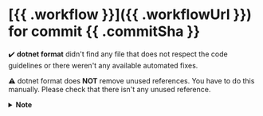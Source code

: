 # [{{ .workflow }}]({{ .workflowUrl }}) for commit {{ .commitSha }}

:heavy_check_mark: **dotnet format** didn't find any file that does not respect the code guidelines or there weren't any available automated fixes.

:warning: dotnet format does **NOT** remove unused references. You have to do this manually. Please check that there isn't any unused reference.

<details>
<summary><strong>Note</strong></summary>
</br>

Sometimes the fix provided by the analyzers produces unnecessary comments when formatting files.

This should only happen if the project supports multiple target frameworks and the fix doesn't produce the same output for all. However, it seems that sometimes the `Unmerged change from project ...` comment shows up even though the fix produced the same output.

If this happens, just delete the comments added. Otherwise, consider incorporating the commented out code using [preprocessor directives to control conditional compilation](https://docs.microsoft.com/en-us/dotnet/csharp/language-reference/preprocessor-directives#conditional-compilation).
Example:

``````csharp
#if NET5_0
    ...
#elif NETCOREAPP3_1
    ...
#endif
``````

</details>

<!-- on-pr-dotnet-format -->
